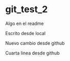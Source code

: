 # git_test_2

Algo en el readme

Escrito desde local

Nuevo cambio desde github

Cuarta linea desde github
